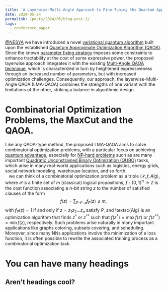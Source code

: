 ```yaml
---
title: 'A Layerwise-Multi-Angle Approach to Fine-Tuning the Quantum Approximate Optimization Algorithm'
date: 2024-05-24
permalink: /posts/2024/05/blog-post-1/
tags:
  - conference_paper
---
```


[@NESYA](https://github.com/NesyaLab) we have introduced a novel [variational quantum algorithm](https://arxiv.org/abs/2012.09265) built upon the established [Quantum Approximate Optimization Algorithm (QAOA)](https://arxiv.org/abs/1411.4028). Since the known [parameter fixing strategy](https://arxiv.org/abs/2108.05288) imposes some constraints to enhance tractability at the cost of some expressive power, the proposed layerwise approach integrates it with the existing [Multi-Angle QAOA technique](https://arxiv.org/abs/2109.11455), which is characterized in turn by heightened expressiveness through an increased number of parameters, but with increased optimization challenges. Consequently, our approach, the layerwise-Multi-Angle QAOA (LMA-QAOA) combines the strengths of one variant with the limitations of the other, striking a balance in algorithmic design.

Combinatorial Optimization Problems, the MaxCut and the QAOA.
======
Like any QAOA-type method, the proposed LMA-QAOA aims to solve combinatorial optimization problems, with a particular focus on achieving [quantum advantage](https://en.wikipedia.org/wiki/Quantum_supremacy), especially for [NP-hard problems](https://en.wikipedia.org/wiki/NP-hardness) such as are many important [Quadratic Unconstrained Binary Optimization (QUBO)](https://en.wikipedia.org/wiki/Quadratic_unconstrained_binary_optimization) tasks, which arise in many real-world applications such as logistics, energy grids, social network modeling, warehouse location, and so forth.<br>
&nbsp;&nbsp; we can think of a combinatorial optimization problem as a triple $(\mathcal{P},f,Alg)$, where $\mathcal{P}$ is a finite set of $m$ (classical) logical propositions, $f:\{0,1\}^n\to \mathbb{Z}$ is the cost function associating a $n$-bit string $z$ to the number of satisfied clauses of the form $$f(z)=\sum_{P\in\mathcal{P}}f_P(z) \leq m,$$ with $f_P(z)=1$ if and only if $z=z_1z_2\dots z_n$ satisfy $P$, and \textsc{Alg} is an optimization algorithm that finds $z^*$ or $z^{**}$ such that $f(z^*)=\max f(z)$ or $f(z^{**})=\min f(z)$, respectively. Such problems arise naturally in many important applications like graphs coloring, subsets covering, and scheduling. Moreover, since many NNs applications involve the minimization of a loss function, it is often possible to rewrite the associated training process as a combinatorial optimization task. 

You can have many headings
======

Aren't headings cool?
------
